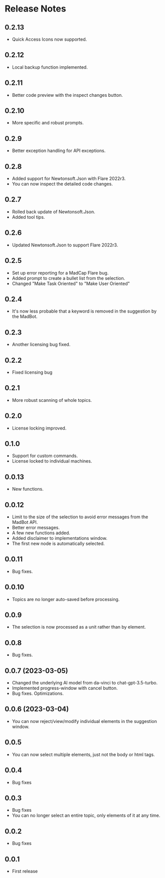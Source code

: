 ﻿# Release Notes 

## 0.2.13
- Quick Access Icons now supported. 

## 0.2.12
- Local backup function implemented.

## 0.2.11
- Better code preview with the inspect changes button.

## 0.2.10
- More specific and robust prompts. 

## 0.2.9
- Better exception handling for API exceptions.

## 0.2.8
- Added support for Newtonsoft.Json with Flare 2022r3.
- You can now inspect the detailed code changes. 

## 0.2.7
- Rolled back update of Newtonsoft.Json.
- Added tool tips. 

## 0.2.6
- Updated Newtonsoft.Json to support Flare 2022r3.

## 0.2.5
- Set up error reporting for a MadCap Flare bug. 
- Added prompt to create a bullet list from the selection.
- Changed "Make Task Oriented" to "Make User Oriented"

## 0.2.4
- It's now less probable that a keyword is removed in the suggestion by the MadBot.		

## 0.2.3
- Another licensing bug fixed. 

## 0.2.2
- Fixed licensing bug

## 0.2.1
- More robust scanning of whole topics. 

## 0.2.0
- License locking improved. 

## 0.1.0
- Support for custom commands. 
- License locked to individual machines.

## 0.0.13
- New functions.

## 0.0.12
- Limit to the size of the selection to avoid error messages from the MadBot API. 
- Better error messages. 
- A few new functions added. 
- Added disclaimer to implementations window.	
- The first new node is automatically selected. 

## 0.0.11
- Bug fixes.

## 0.0.10
- Topics are no longer auto-saved before processing.

## 0.0.9
- The selection is now processed as a unit rather than by element.

## 0.0.8
- Bug fixes. 

## 0.0.7 (2023-03-05)
- Changed the underlying AI model from da-vinci to chat-gpt-3.5-turbo.
- Implemented progress-window with cancel button. 
- Bug fixes. Optimizations.

## 0.0.6 (2023-03-04)
- You can now reject/view/modify individual elements in the suggestion window. 

## 0.0.5
- You can now select multiple elements, just not the body or html tags. 

## 0.0.4
- Bug fixes

## 0.0.3
- Bug fixes
- You can no longer select an entire topic, only elements of it at any time. 

## 0.0.2
- Bug fixes

## 0.0.1
- First release